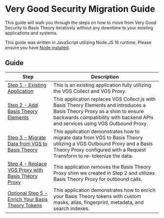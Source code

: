 # Very Good Security Migration Guide

This guide will walk you through the steps on how to move from Very Good Security to Basis Theory iteratively without any downtime to your existing applications and systems.

This guide was written in JavaScript utilizing Node.JS 16 runtime. Please ensure you have [Node installed](https://nodejs.org/).

## Guide

| Step                                                                      | Description                                                                                                                                                                                                  |
|---------------------------------------------------------------------------|--------------------------------------------------------------------------------------------------------------------------------------------------------------------------------------------------------------|
| [Step 1 - Existing Application](./01-existing-application/)               | This is an existing application fully utilizing the VGS Collect and VGS Proxy.                                                                                                                               |
| [Step 2 - Add Basis Theory Elements](./02-add-elements/)                  | This application replaces VGS Collect.js with Basis Theory Elements and introduces a Basis Theory Proxy as a shim to ensure backwards compatibility with backend APIs and services using VGS Outbound Proxy. |
| [Step 3 - Migrate Data from VGS to Basis Theory](./03-migrate-data)       | This application demonstrates how to migrate data from VGS to Basis Theory utilizing a VGS Outbound Proxy and a Basis Theory Proxy configured with a Request Transform to re-tokenize the data.              |
| [Step 4 - Replace VGS Proxy with Basis Theory Proxy](./04-replace-proxy/) | This application removes the Basis Theory Proxy shim we created in Step 2 and utilizes Basis Theory Proxy for outbound calls.                                                                                |
| [Optional Step 5 - Enrich Your Basis Theory Tokens](./05-enrich-tokens/)  | This application demonstrates how to enrich your Basis Theory tokens with custom masks, alias, fingerprint, metadata, and search indexes.                                                                    |

